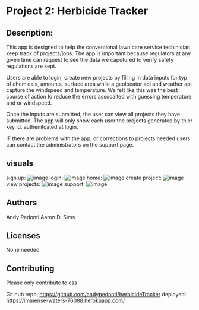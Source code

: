 # Project 2: Herbicide Tracker

## Description:

This app is designed to help the conventional lawn care service techinician keep track of projects/jobs. The app is important because regulators at any given time can request to see the data we caputured to verify safety regulations are kept.

Users are able to login, create new projects by filling in data inputs for typ of chemicals, amounts, surface area while a geolocator api and weather api capture the windspeed and temperature. We felt like this was the best course of action to reduce the errors assocaited with guessing temperature and or windspeed.

Once the inputs are submitted, the user can view all projects they have submitted. The app will only show each user the projects generated by thier key id, authenitcated at login.

IF there are problems with the app, or corrections to projects needed users can contact the administrators on the support page.

## visuals

sign up: ![image](https://user-images.githubusercontent.com/64560630/93787368-669c3680-fbfe-11ea-809d-f4043be48349.png)
login: ![image](https://user-images.githubusercontent.com/64560630/93787600-951a1180-fbfe-11ea-9bdd-ee15d65a0442.png)
home: ![image](https://user-images.githubusercontent.com/64560630/93788634-f0e49a80-fbfe-11ea-97a0-031615f23c95.png)
create project: ![image](https://user-images.githubusercontent.com/64560630/93788750-06f25b00-fbff-11ea-8abb-cb7620bf62c1.png)
view projects: ![image](https://user-images.githubusercontent.com/64560630/93788874-27221a00-fbff-11ea-842b-37126ff260f1.png)
support: ![image](https://user-images.githubusercontent.com/64560630/93788972-45881580-fbff-11ea-8983-2521be341c67.png)

## Authors

Andy Pedonti
Aaron D. Sims

## Licenses

None needed

## Contributing

Please only contribute to css

Git hub repo: https://github.com/andypedonti/herbicideTracker
deployed: https://immense-waters-76088.herokuapp.com/
